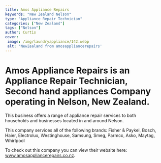 ```yaml
---
title: Amos Appliance Repairs
keywords: "New Zealand Nelson"
type: "Appliance Repair Technician"
categories: ["New Zealand"]
tags: ["Nelson"]
author: Curtis
cover:
 image: /img/laundryappliance/142.webp
 alt: 'NewZealand from amosappliancerepairs'
---
```


# Amos Appliance Repairs is an Appliance Repair Technician, Second hand appliances Company operating in Nelson, New Zealand.

This business offers a range of appliance repair services to both households and businesses located in and around Nelson.

This company services all of the following brands: Fisher & Paykel, Bosch, Haier, Electrolux, Westinghouse, Samsung, Smeg, Parmco, Asko, Maytag, Whirlpool

To check out this company you can view their website here: www.amosappliancerepairs.co.nz.
